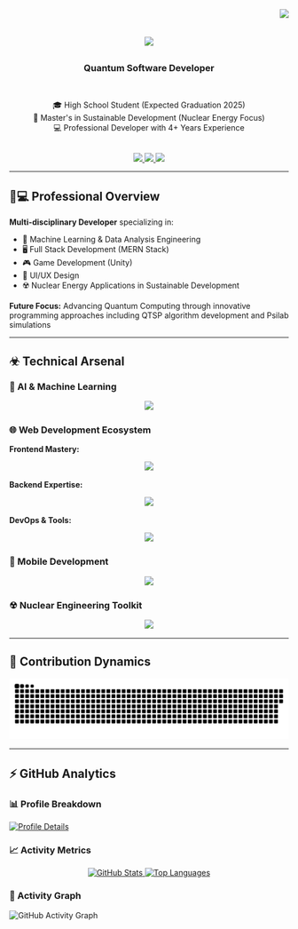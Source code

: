 <img align="right" src="https://visitor-badge.laobi.icu/badge?page_id=seifEldein9" />

<h1 align="center">
  <img src="https://readme-typing-svg.herokuapp.com/?font=Righteous&size=35&center=true&vCenter=true&width=500&height=70&duration=4000&lines=Welcome!+☢;+I'm+Seif+Eldein;" />
</h1>

<h3 align="center">Quantum Software Developer</h3>

<br/>

<div align="center">
  
🎓 High School Student (Expected Graduation 2025)<br/>
📜 Master's in Sustainable Development (Nuclear Energy Focus)<br/>
💻 Professional Developer with 4+ Years Experience

</div>

<br/>

<div align="center"> 
  <a href="mailto:seifelden.def@gmail.com">
    <img src="https://img.shields.io/badge/Gmail-333333?style=for-the-badge&logo=gmail&logoColor=red" />
  </a>
  <a href="https://www.linkedin.com/in/seif-eldein" target="_blank">
    <img src="https://img.shields.io/badge/LinkedIn-0077B5?style=for-the-badge&logo=linkedin&logoColor=white" />
  </a>
  <a href="https://seifeldein.vercel.app/" target="_blank">
    <img src="https://img.shields.io/badge/Portfolio-FF5722?style=for-the-badge&logo=todoist&logoColor=white" />
  </a>
</div>

---

## 👨💻 Professional Overview
**Multi-disciplinary Developer** specializing in:
- 🤖 Machine Learning & Data Analysis Engineering
- 🖥️ Full Stack Development (MERN Stack)
- 🎮 Game Development (Unity)
- 🎨 UI/UX Design
- ☢️ Nuclear Energy Applications in Sustainable Development

**Future Focus:** Advancing Quantum Computing through innovative programming approaches including QTSP algorithm development and Psilab simulations

---

## ☣ Technical Arsenal

### 🧠 AI & Machine Learning
<p align="center">
  <img src="https://skillicons.dev/icons?i=py,pytorch,tensorflow,raspberrypi,opencv,scikit-learn" />
</p>

### 🌐 Web Development Ecosystem
**Frontend Mastery:**
<p align="center">
  <img src="https://skillicons.dev/icons?i=html,css,sass,js,ts,react,nextjs,redux,jquery,bootstrap" />
</p>

**Backend Expertise:**
<p align="center">
  <img src="https://skillicons.dev/icons?i=nodejs,express,nestjs,graphql,mongodb,postgresql,mysql" />
</p>

**DevOps & Tools:**
<p align="center">
  <img src="https://skillicons.dev/icons?i=git,github,docker,aws,vercel" />
</p>

### 📱 Mobile Development
<p align="center">
  <img src="https://skillicons.dev/icons?i=flutter,androidstudio,java,kotlin" />
</p>

### ☢ Nuclear Engineering Toolkit
<p align="center">
  <img src="https://skillicons.dev/icons?i=matlab,py" />
</p>

---

## 🐍 Contribution Dynamics
<div align="center">
  <img src="https://raw.githubusercontent.com/seifEldein9/seifEldein9/output/github-contribution-grid-snake.svg" alt="Contribution Snake" />
</div>

---

## ⚡ GitHub Analytics

### 📊 Profile Breakdown
[![Profile Details](https://github-profile-summary-cards.vercel.app/api/cards/profile-details?username=seifEldein9&theme=radical)](https://github.com/seifEldein9)

### 📈 Activity Metrics
<div align="center">
  <a href="https://github.com/seifEldein9">
    <img alt="GitHub Stats" src="https://denvercoder1-github-readme-stats.vercel.app/api?username=seifEldein9&show_icons=true&count_private=true&theme=react&border_color=7F3FBF&bg_color=0D1117&title_color=F85D7F&icon_color=F8D866" width="49%"/>
    <img alt="Top Languages" src="https://denvercoder1-github-readme-stats.vercel.app/api/top-langs/?username=seifEldein9&langs_count=8&layout=compact&theme=react&border_color=7F3FBF&bg_color=0D1117&title_color=F85D7F&icon_color=F8D866" width="49%"/>
  </a>
</div>

### 📆 Activity Graph
![GitHub Activity Graph](https://github-readme-activity-graph.vercel.app/graph?username=seifEldein9&custom_title=Seif's%20Development%20Activity&bg_color=0D1117&color=7F3FBF&line=7F3FBF&point=7F3FBF&area_color=FFFFFF&title_color=FFFFFF&area=true)
